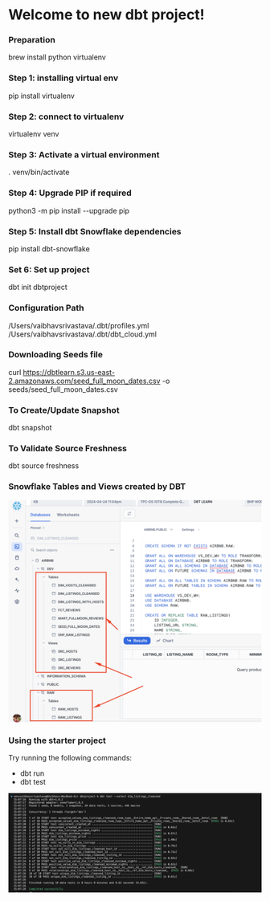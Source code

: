 # Welcome to new dbt project!

### Preparation 
brew install python virtualenv

### Step 1: installing virtual env 
pip install virtualenv

### Step 2: connect to virtualenv
virtualenv venv

### Step 3: Activate a virtual environment
. venv/bin/activate

### Step 4: Upgrade PIP if required
python3 -m pip install --upgrade pip

### Step 5: Install dbt Snowflake dependencies 
pip install dbt-snowflake

### Set 6: Set up project 
dbt init dbtproject

### Configuration Path
/Users/vaibhavsrivastava/.dbt/profiles.yml
/Users/vaibhavsrivastava/.dbt/dbt_cloud.yml

### Downloading Seeds file
curl https://dbtlearn.s3.us-east-2.amazonaws.com/seed_full_moon_dates.csv -o seeds/seed_full_moon_dates.csv

### To Create/Update Snapshot
dbt snapshot

### To Validate Source Freshness
dbt source freshness

### Snowflake Tables and Views created by DBT
![alt text](https://github.com/vabnix/dbt-project/blob/main/dbt-snowflake-results.png)

### Using the starter project

Try running the following commands:
- dbt run
- dbt test

![alt text](https://github.com/vabnix/dbt-project/blob/main/dbt-run-results.png)
